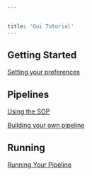 ```yaml
---


title: 'Gui Tutorial'
---
```

## Getting Started

[ Setting your preferences](Preferences)

## Pipelines

[ Using the SOP](DefaultPipelines)

[ Building your own pipeline](Building_Pipelines)

## Running

[Running Your Pipeline](Running_Your_Pipeline)

